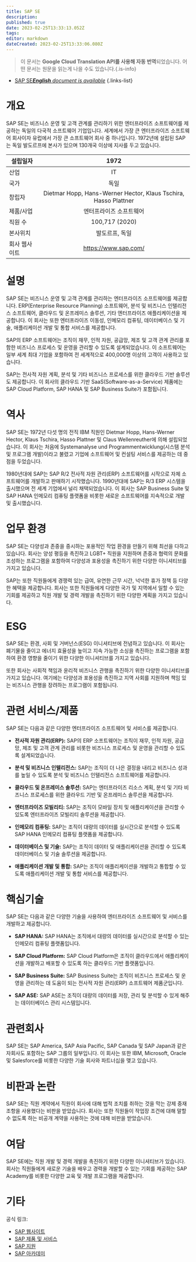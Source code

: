 ```yaml
---
title: SAP SE
description: 
published: true
date: 2023-02-25T13:33:13.052Z
tags: 
editor: markdown
dateCreated: 2023-02-25T13:33:06.080Z
---
```


> 이 문서는 **Google Cloud Translation API를 사용해 자동 번역**되었습니다.
어떤 문서는 원문을 읽는게 나을 수도 있습니다.{.is-info}



- [SAP SE***English** document is available*](/en/Knowledge-base/Dictionary/Company/sap-se)
{.links-list}


# 개요
SAP SE는 비즈니스 운영 및 고객 관계를 관리하기 위한 엔터프라이즈 소프트웨어를 제공하는 독일의 다국적 소프트웨어 기업입니다. 세계에서 가장 큰 엔터프라이즈 소프트웨어 회사이자 유럽에서 가장 큰 소프트웨어 회사 중 하나입니다. 1972년에 설립된 SAP는 독일 발도르프에 본사가 있으며 130개국 이상에 지사를 두고 있습니다.

| 설립일자 | 1972 |
| ------------------ |:-----:|
| 산업 | IT |
| 국가 | 독일|
| 창립자 | Dietmar Hopp, Hans-Werner Hector, Klaus Tschira, Hasso Plattner|
| 제품/사업 | 엔터프라이즈 소프트웨어|
| 직원 수| 100,717 (2020)|
| 본사위치 | 발도르프, 독일|
| 회사 웹사이트 | https://www.sap.com/ |

# 설명

SAP SE는 비즈니스 운영 및 고객 관계를 관리하는 엔터프라이즈 소프트웨어를 제공합니다. ERP(Enterprise Resource Planning) 소프트웨어, 분석 및 비즈니스 인텔리전스 소프트웨어, 클라우드 및 온프레미스 솔루션, 기타 엔터프라이즈 애플리케이션을 제공합니다. 이 회사는 또한 엔터프라이즈 이동성, 인메모리 컴퓨팅, 데이터베이스 및 기술, 애플리케이션 개발 및 통합 서비스를 제공합니다.

SAP의 ERP 소프트웨어는 조직이 재무, 인적 자원, 공급망, 제조 및 고객 관계 관리를 포함한 비즈니스 프로세스 및 운영을 관리할 수 있도록 설계되었습니다. 이 소프트웨어는 일부 세계 최대 기업을 포함하여 전 세계적으로 400,000명 이상의 고객이 사용하고 있습니다.

SAP는 전사적 자원 계획, 분석 및 기타 비즈니스 프로세스를 위한 클라우드 기반 솔루션도 제공합니다. 이 회사의 클라우드 기반 SaaS(Software-as-a-Service) 제품에는 SAP Cloud Platform, SAP HANA 및 SAP Business Suite가 포함됩니다.

# 역사

SAP SE는 1972년 다섯 명의 전직 IBM 직원인 Dietmar Hopp, Hans-Werner Hector, Klaus Tschira, Hasso Plattner 및 Claus Wellenreuther에 의해 설립되었습니다. 이 회사는 처음에 Systemanalyse und Programmentwicklung(시스템 분석 및 프로그램 개발)이라고 불렸고 기업에 소프트웨어 및 컨설팅 서비스를 제공하는 데 중점을 두었습니다.

1980년대에 SAP는 SAP R/2 전사적 자원 관리(ERP) 소프트웨어를 시작으로 자체 소프트웨어를 개발하고 판매하기 시작했습니다. 1990년대에 SAP는 R/3 ERP 시스템을 출시했으며 전 세계 기업에서 널리 채택되었습니다. 이 회사는 SAP Business Suite 및 SAP HANA 인메모리 컴퓨팅 플랫폼을 비롯한 새로운 소프트웨어를 지속적으로 개발 및 출시했습니다.

# 업무 환경

SAP SE는 다양성과 존중을 중시하는 포용적인 작업 환경을 만들기 위해 최선을 다하고 있습니다. 회사는 양성 평등을 촉진하고 LGBT+ 직원을 지원하며 존중과 협력의 문화를 조성하는 프로그램을 포함하여 다양성과 포용성을 촉진하기 위한 다양한 이니셔티브를 가지고 있습니다.

SAP는 또한 직원들에게 경쟁력 있는 급여, 유연한 근무 시간, 넉넉한 휴가 정책 등 다양한 혜택을 제공합니다. 회사는 또한 직원들에게 다양한 국가 및 지역에서 일할 수 있는 기회를 제공하고 직원 개발 및 경력 개발을 촉진하기 위한 다양한 계획을 가지고 있습니다.

# ESG

SAP SE는 환경, 사회 및 거버넌스(ESG) 이니셔티브에 전념하고 있습니다. 이 회사는 폐기물을 줄이고 에너지 효율성을 높이고 지속 가능한 소싱을 촉진하는 프로그램을 포함하여 환경 영향을 줄이기 위한 다양한 이니셔티브를 가지고 있습니다.

또한 회사는 사회적 책임과 윤리적 비즈니스 관행을 촉진하기 위한 다양한 이니셔티브를 가지고 있습니다. 여기에는 다양성과 포용성을 촉진하고 지역 사회를 지원하며 책임 있는 비즈니스 관행을 장려하는 프로그램이 포함됩니다.

# 관련 서비스/제품

SAP SE는 다음과 같은 다양한 엔터프라이즈 소프트웨어 및 서비스를 제공합니다.

* **전사적 자원 관리(ERP):** SAP의 ERP 소프트웨어는 조직이 재무, 인적 자원, 공급망, 제조 및 고객 관계 관리를 비롯한 비즈니스 프로세스 및 운영을 관리할 수 있도록 설계되었습니다.

* **분석 및 비즈니스 인텔리전스:** SAP는 조직이 더 나은 결정을 내리고 비즈니스 성과를 높일 수 있도록 분석 및 비즈니스 인텔리전스 소프트웨어를 제공합니다.

* **클라우드 및 온프레미스 솔루션:** SAP는 엔터프라이즈 리소스 계획, 분석 및 기타 비즈니스 프로세스를 위한 클라우드 기반 및 온프레미스 솔루션을 제공합니다.

* **엔터프라이즈 모빌리티:** SAP는 조직이 모바일 장치 및 애플리케이션을 관리할 수 있도록 엔터프라이즈 모빌리티 솔루션을 제공합니다.

* **인메모리 컴퓨팅:** SAP는 조직이 대량의 데이터를 실시간으로 분석할 수 있도록 SAP HANA 인메모리 컴퓨팅 플랫폼을 제공합니다.

* **데이터베이스 및 기술:** SAP는 조직이 데이터 및 애플리케이션을 관리할 수 있도록 데이터베이스 및 기술 솔루션을 제공합니다.

* **애플리케이션 개발 및 통합:** SAP는 조직이 애플리케이션을 개발하고 통합할 수 있도록 애플리케이션 개발 및 통합 서비스를 제공합니다.

# 핵심기술

SAP SE는 다음과 같은 다양한 기술을 사용하여 엔터프라이즈 소프트웨어 및 서비스를 개발하고 제공합니다.

* **SAP HANA:** SAP HANA는 조직에서 대량의 데이터를 실시간으로 분석할 수 있는 인메모리 컴퓨팅 플랫폼입니다.

* **SAP Cloud Platform:** SAP Cloud Platform은 조직이 클라우드에서 애플리케이션을 개발하고 배포할 수 있도록 하는 클라우드 기반 플랫폼입니다.

* **SAP Business Suite:** SAP Business Suite는 조직이 비즈니스 프로세스 및 운영을 관리하는 데 도움이 되는 전사적 자원 관리(ERP) 소프트웨어 제품군입니다.

* **SAP ASE:** SAP ASE는 조직이 대량의 데이터를 저장, 관리 및 분석할 수 있게 해주는 데이터베이스 관리 시스템입니다.

# 관련회사

SAP SE는 SAP America, SAP Asia Pacific, SAP Canada 및 SAP Japan과 같은 자회사도 포함하는 SAP 그룹의 일부입니다. 이 회사는 또한 IBM, Microsoft, Oracle 및 Salesforce를 비롯한 다양한 기술 회사와 파트너십을 맺고 있습니다.

# 비판과 논란

SAP SE는 직원 계약에서 직원이 회사에 대해 법적 조치를 취하는 것을 막는 강제 중재 조항을 사용했다는 비판을 받았습니다. 회사는 또한 직원들이 작업장 조건에 대해 말할 수 없도록 하는 비공개 계약을 사용하는 것에 대해 비판을 받았습니다.

# 여담

SAP SE에는 직원 개발 및 경력 개발을 촉진하기 위한 다양한 이니셔티브가 있습니다. 회사는 직원들에게 새로운 기술을 배우고 경력을 개발할 수 있는 기회를 제공하는 SAP Academy를 비롯한 다양한 교육 및 개발 프로그램을 제공합니다.

# 기타

공식 링크:

* [SAP 웹사이트](https://www.sap.com/)
* [SAP 제품 및 서비스](https://www.sap.com/products.html)
* [SAP 지원](https://support.sap.com/)
* [SAP 아카데미](https://www.sap.com/corporate/en/services/academy.html)